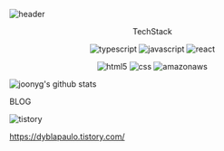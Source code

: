![header](https://capsule-render.vercel.app/api?type=venom&color=timeAuto&height=300&section=header&text=joonyg&fontSize=90&fontColor=FFFFFF)

<center>

TechStack

![typescript](https://img.shields.io/badge/typescript-3178C6?style=for-the-badge&logo=typescript&logoColor=black) ![javascript](https://img.shields.io/badge/javascript-F7DF1E?style=for-the-badge&logo=javascript&logoColor=black) ![react](https://img.shields.io/badge/react-61DAFB?style=for-the-badge&logo=react&logoColor=black)


![html5](https://img.shields.io/badge/html5-E34F26?style=for-the-badge&logo=html5&logoColor=black) ![css](https://img.shields.io/badge/css-1572B6?style=for-the-badge&logo=css3&logoColor=black) ![amazonaws](https://img.shields.io/badge/amazonaws-232F3E?style=for-the-badge&logo=amazonaws&logoColor=black)

</center>

![joonyg's github stats](https://github-readme-stats.vercel.app/api?username=joonyg&show_icons=true)

BLOG

![tistory](https://img.shields.io/badge/tistory-000000?style=for-the-badge&logo=tistory&logoColor=white)

https://dyblapaulo.tistory.com/
